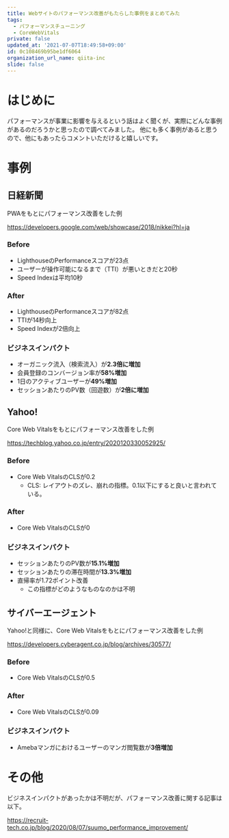 ```yaml
---
title: Webサイトのパフォーマンス改善がもたらした事例をまとめてみた
tags:
  - パフォーマンスチューニング
  - CoreWebVitals
private: false
updated_at: '2021-07-07T18:49:58+09:00'
id: 0c108469b95be1df6064
organization_url_name: qiita-inc
slide: false
---
```

# はじめに
パフォーマンスが事業に影響を与えるという話はよく聞くが、実際にどんな事例があるのだろうかと思ったので調べてみました。
他にも多く事例があると思うので、他にもあったらコメントいただけると嬉しいです。

# 事例
## 日経新聞

PWAをもとにパフォーマンス改善をした例

https://developers.google.com/web/showcase/2018/nikkei?hl=ja

### Before

- LighthouseのPerformanceスコアが23点
- ユーザーが操作可能になるまで（TTI）が悪いときだと20秒
- Speed Indexは平均10秒

### After

- LighthouseのPerformanceスコアが82点
- TTIが14秒向上
- Speed Indexが2倍向上

### ビジネスインパクト
- オーガニック流入（検索流入）が**2.3倍に増加**
- 会員登録のコンバージョン率が**58%増加**
- 1日のアクティブユーザーが**49%増加**
- セッションあたりのPV数（回遊数）が**2倍に増加**

## Yahoo!

Core Web Vitalsをもとにパフォーマンス改善をした例

https://techblog.yahoo.co.jp/entry/2020120330052925/

### Before

- Core Web VitalsのCLSが0.2
    - CLS: レイアウトのズレ、崩れの指標。0.1以下にすると良いと言われている。

### After

- Core Web VitalsのCLSが0

### ビジネスインパクト

- セッションあたりのPV数が**15.1%増加**
- セッションあたりの滞在時間が**13.3%増加**
- 直帰率が1.72ポイント改善
    - この指標がどのようなものなのかは不明

## サイバーエージェント

Yahoo!と同様に、Core Web Vitalsをもとにパフォーマンス改善をした例

https://developers.cyberagent.co.jp/blog/archives/30577/

### Before

- Core Web VitalsのCLSが0.5

### After

- Core Web VitalsのCLSが0.09

### ビジネスインパクト

- Amebaマンガにおけるユーザーのマンガ閲覧数が**3倍増加**

# その他

ビジネスインパクトがあったかは不明だが、パフォーマンス改善に関する記事は以下。

https://recruit-tech.co.jp/blog/2020/08/07/suumo_performance_improvement/
